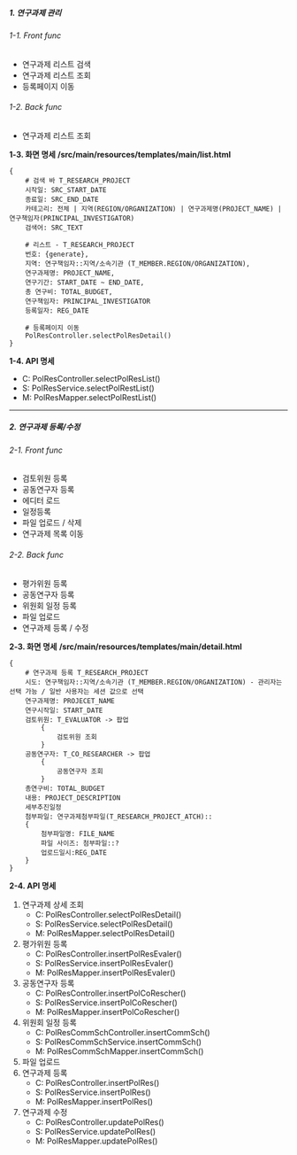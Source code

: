 ##### 1. 연구과제 관리
###### 1-1. Front func
- 연구과제 리스트 검색
- 연구과제 리스트 조회
- 등록페이지 이동
###### 1-2.  Back func
- 연구과제 리스트 조회

**1-3. 화면 명세**
**/src/main/resources/templates/main/list.html**
```
{
	# 검색 바 T_RESEARCH_PROJECT
	시작일: SRC_START_DATE
	종료일: SRC_END_DATE
	카테고리: 전체 | 지역(REGION/ORGANIZATION) | 연구과제명(PROJECT_NAME) | 연구책임자(PRINCIPAL_INVESTIGATOR)
	검색어: SRC_TEXT

	# 리스트 - T_RESEARCH_PROJECT
	번호: {generate},
	지역: 연구책임자::지역/소속기관 (T_MEMBER.REGION/ORGANIZATION),
	연구과제명: PROJECT_NAME,
	연구기간: START_DATE ~ END_DATE,
	총 연구비: TOTAL_BUDGET,
	연구책임자: PRINCIPAL_INVESTIGATOR
	등록일자: REG_DATE

	# 등록페이지 이동
	PolResController.selectPolResDetail()
}
```
**1-4. API 명세**
- C: PolResController.selectPolResList()
- S: PolResService.selectPolRestList()
- M: PolResMapper.selectPolRestList()

---
##### 2. 연구과제 등록/수정
###### 2-1. Front func
- 검토위원 등록
- 공동연구자 등록
- 에디터 로드
- 일정등록
- 파일 업로드 / 삭제
- 연구과제 목록 이동
###### 2-2.  Back func
- 평가위원 등록
- 공동연구자 등록
- 위원회 일정 등록
- 파일 업로드
- 연구과제 등록 / 수정

**2-3. 화면 명세**
**/src/main/resources/templates/main/detail.html**
```
{
	# 연구과제 등록 T_RESEARCH_PROJECT
	시도: 연구책임자::지역/소속기관 (T_MEMBER.REGION/ORGANIZATION) - 관리자는 선택 가능 / 일반 사용자는 세션 값으로 선택
	연구과제명: PROJECET_NAME
	연구시작일: START_DATE
	검토위원: T_EVALUATOR -> 팝업
		{
			검토위원 조회
		}
	공동연구자: T_CO_RESEARCHER -> 팝업
		{
			공동연구자 조회
		}
	총연구비: TOTAL_BUDGET
	내용: PROJECT_DESCRIPTION
	세부추진일정
	첨부파일: 연구과제첨부파일(T_RESEARCH_PROJECT_ATCH)::
	{
		첨부파일명: FILE_NAME
		파일 사이즈: 첨부파일::? 
		업로드일시:REG_DATE
	}
}
```
**2-4. API 명세**
1. 연구과제 상세 조회
	- C: PolResController.selectPolResDetail()
	- S: PolResService.selectPolResDetail()
	- M: PolResMapper.selectPolResDetail()
2. 평가위원 등록
	- C: PolResController.insertPolResEvaler()
	- S: PolResService.insertPolResEvaler()
	- M: PolResMapper.insertPolResEvaler()
3. 공동연구자 등록
	- C: PolResController.insertPolCoRescher()
	- S: PolResService.insertPolCoRescher()
	- M: PolResMapper.insertPolCoRescher()
4. 위원회 일정 등록
	- C: PolResCommSchController.insertCommSch()
	- S: PolResCommSchService.insertCommSch()
	- M: PolResCommSchMapper.insertCommSch()
5. 파일 업로드
6. 연구과제 등록
	- C: PolResController.insertPolRes()
	- S: PolResService.insertPolRes()
	- M: PolResMapper.insertPolRes()
7. 연구과제 수정
	- C: PolResController.updatePolRes()
	- S: PolResService.updatePolRes()
	- M: PolResMapper.updatePolRes()
